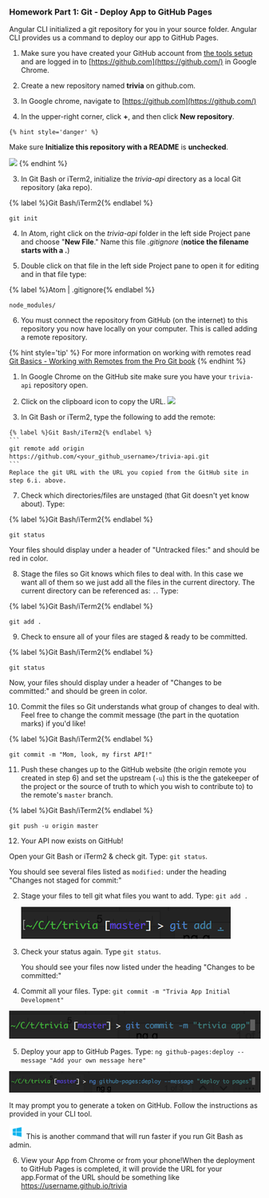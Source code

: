 ### Homework Part 1: Git - Deploy App to GitHub Pages 

Angular CLI initialized a git repository for you in your source folder. Angular CLI provides us a command to deploy our app to GitHub Pages.

1. Make sure you have created your GitHub account from [the tools setup](https://codingandcocktailskc.gitbooks.io/coding-cocktails-the-tools/content/user-accounts---github-slack--codecademy.html) and are logged in to [https://github.com](https://github.com/) in Google Chrome.

2. Create a new repository named **trivia** on github.com.

  1. In Google chrome, navigate to [https://github.com](https://github.com/)
  
  2. In the upper-right corner, click **+**, and then click **New repository**.

    {% hint style='danger' %}
Make sure **Initialize this repository with a README** is **unchecked**.

![](/assets/images/no-readme.PNG)
  {% endhint %}

3. In Git Bash or iTerm2, initialize the _trivia-api_ directory as a local Git repository (aka repo).

  {% label %}Git Bash/iTerm2{% endlabel %}
  ```
  git init
  ```

4. In Atom, right click on the _trivia-api_ folder in the left side Project pane and choose "**New File**." Name this file _.gitignore_ (**notice the filename starts with a .**) 

5. Double click on that file in the left side Project pane to open it for editing and in that file type:

  {% label %}Atom | .gitignore{% endlabel %}
  ```
  node_modules/
  ```

6. You must connect the repository from GitHub (on the internet) to this repository you now have locally on your computer. This is called adding a remote repository. 

  {% hint style='tip' %}
For more information on working with remotes read [Git Basics - Working with Remotes from the Pro Git book](https://git-scm.com/book/en/v2/Git-Basics-Working-with-Remotes)
  {% endhint %}

  1. In Google Chrome on the GitHub site make sure you have your `trivia-api` repository open.
  
  2. Click on the clipboard icon to copy the URL.
     ![](/assets/images/gitClone.png)

  3. In Git Bash or iTerm2, type the following to add the remote:
  
    {% label %}Git Bash/iTerm2{% endlabel %}
    ```
    git remote add origin https://github.com/<your_github_username>/trivia-api.git
    ```
    Replace the git URL with the URL you copied from the GitHub site in step 6.i. above.

7. Check which directories/files are unstaged (that Git doesn't yet know about). Type:

  {% label %}Git Bash/iTerm2{% endlabel %}
  ```
  git status
  ```
  
  Your files should display under a header of "Untracked files:" and should be red in color.

8. Stage the files so Git knows which files to deal with.  In this case we want all of them so we just add all the files in the current directory. The current directory can be referenced as: `.`.  Type:

  {% label %}Git Bash/iTerm2{% endlabel %}
  ```
  git add .
  ```

9. Check to ensure all of your files are staged & ready to be committed.

  {% label %}Git Bash/iTerm2{% endlabel %}
  ```
  git status
  ```
  
  Now, your files should display under a header of "Changes to be committed:" and should be green in color.

10. Commit the files so Git understands what group of changes to deal with.  Feel free to change the commit message (the part in the quotation marks) if you'd like!

  {% label %}Git Bash/iTerm2{% endlabel %}
  ```
  git commit -m "Mom, look, my first API!"
  ```

11. Push these changes up to the GitHub website (the origin remote you created in step 6) and set the upstream (`-u`) this is the the gatekeeper of the project or the source of truth to which you wish to contribute to) to the remote's `master` branch. 

  {% label %}Git Bash/iTerm2{% endlabel %}
  ```
  git push -u origin master
  ```
  
12. Your API now exists on GitHub!



























Open your Git Bash or iTerm2 & check git.  Type: `git status`.

   You should see several files listed as `modified:` under the heading "Changes not staged for commit:" 

2. Stage your files to tell git what files you want to add. Type: `git add .`

   ![](/images/image45.png)
   
3. Check your status again. Type `git status`.

   You should see your files now listed under the heading "Changes to be committed:"
   
4.  Commit all your files. Type: `git commit -m "Trivia App Initial Development"`

   ![](/images/image18.png)
   
5.  Deploy your app to GitHub Pages. Type: `ng github-pages:deploy --message "Add your own message here"`

   ![](/images/image49.png)
   
   It may prompt you to generate a token on GitHub. Follow the instructions as provided in your CLI tool. 

   ![windows-icon.png](/images/windows-icon.png) This is another command that will run faster if you run Git Bash as admin. 

6.  View your App from Chrome or from your phone!When the deployment to GitHub Pages is completed, it will provide the URL for your app.Format of the URL should be something like https://username.github.io/trivia